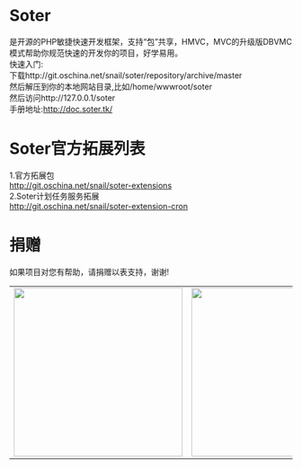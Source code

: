 # Soter
是开源的PHP敏捷快速开发框架，支持“包”共享，HMVC，MVC的升级版DBVMC模式帮助你规范快速的开发你的项目，好学易用。  
快速入门:    
下载http://git.oschina.net/snail/soter/repository/archive/master   
然后解压到你的本地网站目录,比如/home/wwwroot/soter   
然后访问http://127.0.0.1/soter  
手册地址:http://doc.soter.tk/  

# Soter官方拓展列表
1.官方拓展包  
http://git.oschina.net/snail/soter-extensions  
2.Soter计划任务服务拓展  
http://git.oschina.net/snail/soter-extension-cron   

# 捐赠  
如果项目对您有帮助，请捐赠以表支持，谢谢!  
<table>
<tr>
	<td>
		<img src="http://www.soter.tk/public/static/images/alipay.jpg?rnd=1" width="300px"/>
	</td>
	<td>
		<img src="http://www.soter.tk/public/static/images/wxpay.jpg" width="300px"/>
	</td>
</tr>
</table>
